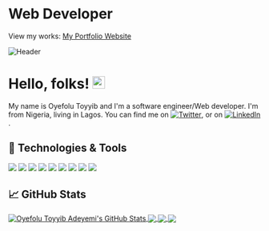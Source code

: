 <!-- More info, tips and tricks for making GitHub Profile README can be found in my article at https://towardsdatascience.com/build-a-stunning-readme-for-your-github-profile-9b80434fe5d7 -->

<!-- [![Header](https://raw.githubusercontent.com/MartinHeinz/MartinHeinz/master/readme_header.png "Header")](https://martinheinz.dev/) -->


<!-- ### I am ✨ Oyefolu Toyyib Adeyemi ✨, -->

# Web Developer 

View my works: <a href="https://www.codewizard.thefloratives.com/">My Portfolio Website</a>

![Header](https://media.licdn.com/dms/image/C5612AQErLJQyuT4h2Q/article-inline_image-shrink_1500_2232/0/1624597705774?e=1708560000&v=beta&t=8H9wcVcfLVk1aT6yqzeEiC6Y1nv77VeAYinXMosw5P4)


 # Hello, folks! <img src="https://raw.githubusercontent.com/MartinHeinz/MartinHeinz/master/wave.gif" width="25px" height="25px">

 My name is Oyefolu Toyyib and I'm a software engineer/Web developer. I'm from Nigeria, living in Lagos. You can find me on [![Twitter][1.2]][1],  or on [![LinkedIn][3.2]][3].


## 🔧 Technologies & Tools

![](https://img.shields.io/badge/Code-JavaScript-informational?style=flat&logo=javascript&logoColor=white&color=2bbc8a)
![](https://img.shields.io/badge/Code-React-informational?style=flat&logo=react&logoColor=white&color=2bbc8a)
![](https://img.shields.io/badge/Code-HTML-informational?style=flat&logo=html5&logoColor=white&color=2bbc8a)
![](https://img.shields.io/badge/Code-CSS-informational?style=flat&logo=css3&logoColor=white&color=2bbc8a)
![](https://img.shields.io/badge/Code-Node-informational?style=flat&logo=node&logoColor=white&color=2bbc8a) 
![](https://img.shields.io/badge/Tools-TailwindCSS-informational?style=flat&logo=tailwindcss&logoColor=white&color=2bbc8a)
![](https://img.shields.io/badge/Tools-ChakraUI-informational?style=flat&logo=chakraui&logoColor=white&color=2bbc8a)
![](https://img.shields.io/badge/Vs-code?style=flat&logo=intellij-idea&logoColor=white&color=2bbc8a)
![](https://img.shields.io/badge/Tools-Wordpress-informational?style=flat&logo=wordpress&logoColor=white&color=2bbc8a)

<!--
![Chakra-ui](https://img.shields.io/badge/Tools-chakra-%234ED1C5.svg?style=flat&logo=linux&logoColor=white&color=2bbc8a)
![](https://img.shields.io/badge/Vs-code?style=flat&logo=intellij-idea&logoColor=white&color=2bbc8a)
![](https://img.shields.io/badge/Code-Python-informational?style=flat&logo=python&logoColor=white&color=2bbc8a)
![](https://img.shields.io/badge/Code-Golang-informational?style=flat&logo=go&logoColor=white&color=2bbc8a)
![](https://img.shields.io/badge/Code-Make-informational?style=flat&logo=cmake&logoColor=white&color=2bbc8a)
![](https://img.shields.io/badge/Code-Vue-informational?style=flat&logo=vue.js&logoColor=white&color=2bbc8a)
![](https://img.shields.io/badge/Shell-Bash-informational?style=flat&logo=gnu-bash&logoColor=white&color=2bbc8a)
![](https://img.shields.io/badge/Tools-PostgreSQL-informational?style=flat&logo=postgresql&logoColor=white&color=2bbc8a)
![](https://img.shields.io/badge/Tools-Docker-informational?style=flat&logo=docker&logoColor=white&color=2bbc8a)
![](https://img.shields.io/badge/Tools-Kubernetes-informational?style=flat&logo=kubernetes&logoColor=white&color=2bbc8a)
![](https://img.shields.io/badge/Tools-Red_Hat_OpenShift-informational?style=flat&logo=red-hat-open-shift&logoColor=white&color=2bbc8a)
![](https://img.shields.io/badge/Cloud-Digital_Ocean-informational?style=flat&logo=digitalocean&logoColor=white&color=2bbc8a)

![](https://img.shields.io/badge/Tools-Docker-informational?style=flat&logo=docker&logoColor=white&color=2bbc8a)
![](https://img.shields.io/badge/Tools-Kubernetes-informational?style=flat&logo=kubernetes&logoColor=white&color=2bbc8a)
-->

## &#x1f4c8; GitHub Stats

 <a href="https://github.com/Oyefolu-CodeWizard">
  <img align="center" src="https://github-readme-stats.vercel.app/api?username=Oyefolu-CodeWizard&count_private=true&show_icons=true&title_color=ffffff&text_color=c9cacc&icon_color=2bbc8a&bg_color=1d1f21" alt="Oyefolu Toyyib Adeyemi's GitHub Stats" />
</a>

<a href="https://github.com/Oyefolu-CodeWizard">
  <img align="center" src="https://github-readme-stats.vercel.app/api/top-langs/?username=Oyefolu-CodeWizard&show_icons=true&title_color=ffffff&text_color=c9cacc&icon_color=2bbc8a&bg_color=1d1f21&langs_count=8" />
</a>

<!--<a href="https://github.com/Oyefolu-CodeWizard">
  <img align="center" src="http://github-readme-streak-stats.herokuapp.com?user=Oyefolu-CodeWizard&bg_color=bg_color=1d1f21&date_format=M%20j%5B%2C%20Y%5D" /> 
</a>  <br/> -->

 <a href="https://github.com/Oyefolu-CodeWizard/Quiz-App">
  <img align="center" src="https://github-readme-stats.vercel.app/api/pin/?username=Oyefolu-CodeWizard&repo=Quiz-App&title_color=ffffff&text_color=c9cacc&icon_color=2bbc8a&bg_color=1d1f21"" />
</a>


<a href="https://github.com/Oyefolu-CodeWizard/Todo-List">
  <img align="center" src="https://github-readme-stats.vercel.app/api/pin/?username=Oyefolu-CodeWizard&repo=Todo-List&title_color=ffffff&text_color=c9cacc&icon_color=2bbc8a&bg_color=1d1f21"" />
</a>   

<!--
<a href="https://github.com/Oyefolu-CodeWizard/sr-react-dev-fulfil-exercise">
  <img align="center" src="https://github-readme-stats.vercel.app/api/pin/?username=Oyefolu-CodeWizard&repo=sr-react-dev-fulfil-exercise&theme=dark" />
</a>  -->




<!-- links to social media icons -->

<!-- icons with padding -->

 [1.1]: http://i.imgur.com/tXSoThF.png (twitter icon with padding)
[2.1]: http://i.imgur.com/0o48UoR.png (github icon with padding) 

<!-- icons without padding -->

[1.2]: http://i.imgur.com/wWzX9uB.png (twitter icon without padding)
[2.2]: http://i.imgur.com/9I6NRUm.png (github icon without padding)
[3.2]: https://raw.githubusercontent.com/MartinHeinz/MartinHeinz/master/linkedin-3-16.png (LinkedIn icon without padding)

<!-- links to your social media accounts -->

[1]: https://twitter.com/teee__boy
[2]: https://github.com/Oyefolu-CodeWizard
[3]: https://www.linkedin.com/in/toyyib-oyefolu/


<!-- Resources -->
<!-- Icons: https://simpleicons.org/ -->
<!-- GitHub Stats: https://github.com/anuraghazra/github-readme-stats -->
<!-- Emojis: https://emojipedia.org/emoji/ -->
<!-- HTML Emojis: https://www.fileformat.info/index.htm -->
<!-- Shields: https://shields.io/ -->
<!-- Awesome GitHub Profile README: https://github.com/abhisheknaiidu/awesome-github-profile-readme -->
